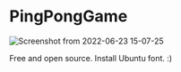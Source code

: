# PingPongGame

![Screenshot from 2022-06-23 15-07-25](https://user-images.githubusercontent.com/52569279/175319727-497ca9d3-1950-45fe-896e-ec5a1c0a3da9.png)

Free and open source.
Install Ubuntu font.
:) 
